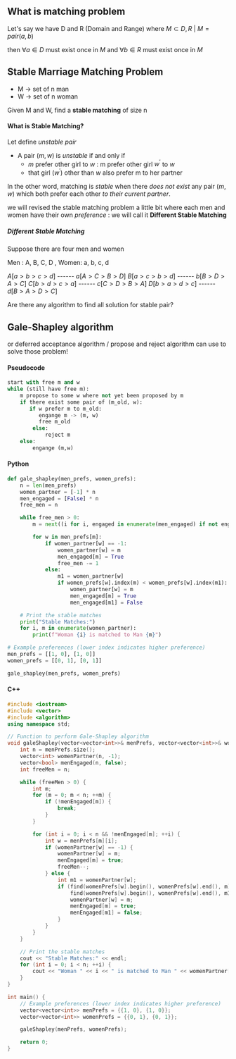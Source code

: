 ## What is matching problem

Let's say we have D and R (Domain and Range)
where $M \subset D,R$ | $M = pair(a,b)$

then $\forall a\in D$ must exist once in $M$
and $\forall b\in R$ must exist once in $M$
## Stable Marriage Matching Problem

- M -> set of n man
- W -> set of n woman

Given M and W, find a **stable matching** of size n

#### What is **Stable Matching**?
Let define *unstable pair*
- A pair $(m,w)$ is *unstable* if and only if
	-  $m$ prefer other girl to $w$ : m prefer other girl $w^{\prime}$ to $w$  
	-  that girl $(w^{\prime})$ other than $w$ also prefer m to her partner

In the other word, matching is *stable* when there *does not exist* any pair $(m, w)$ which both prefer each other *to their current partner*.

we will revised the stable matching problem a little bit where each men and women have their own *preference* : we will call it **Different Stable Matching**

##### Different Stable Matching

Suppose there are four men and women

Men : A, B, C, D , Women: a, b, c, d

$A[a>b>c>d]$ ------ $a[A>C>B>D]$
$B[a>c>b>d]$ ------ $b[B>D>A>C]$
$C[b>d>c>a]$ ------ $c[C>D>B>A]$
$D[b>a>d>c]$ ------ $d[B>A>D>C]$

Are there any algorithm to find all solution for stable pair?

## Gale-Shapley algorithm
or deferred acceptance algorithm / propose and reject algorithm can use to solve those problem!

#### Pseudocode
```python
start with free m and w
while (still have free m):
	m propose to some w where not yet been proposed by m
	if there exist some pair of (m_old, w):
	   if w prefer m to m_old:
	      engange m -> (m, w)
	      free m_old
		else:
			reject m
	else:
		engange (m,w)
```

#### Python
```python
def gale_shapley(men_prefs, women_prefs):
    n = len(men_prefs)
    women_partner = [-1] * n
    men_engaged = [False] * n
    free_men = n

    while free_men > 0:
        m = next((i for i, engaged in enumerate(men_engaged) if not engaged), None)

        for w in men_prefs[m]:
            if women_partner[w] == -1:
                women_partner[w] = m
                men_engaged[m] = True
                free_men -= 1
            else:
                m1 = women_partner[w]
                if women_prefs[w].index(m) < women_prefs[w].index(m1):
                    women_partner[w] = m
                    men_engaged[m] = True
                    men_engaged[m1] = False

    # Print the stable matches
    print("Stable Matches:")
    for i, m in enumerate(women_partner):
        print(f"Woman {i} is matched to Man {m}")

# Example preferences (lower index indicates higher preference)
men_prefs = [[1, 0], [1, 0]]
women_prefs = [[0, 1], [0, 1]]

gale_shapley(men_prefs, women_prefs)
```
#### C++
```cpp
#include <iostream>
#include <vector>
#include <algorithm>
using namespace std;

// Function to perform Gale-Shapley algorithm
void galeShapley(vector<vector<int>>& menPrefs, vector<vector<int>>& womenPrefs) {
    int n = menPrefs.size();
    vector<int> womenPartner(n, -1);
    vector<bool> menEngaged(n, false);
    int freeMen = n;

    while (freeMen > 0) {
        int m;
        for (m = 0; m < n; ++m) {
            if (!menEngaged[m]) {
                break;
            }
        }

        for (int i = 0; i < n && !menEngaged[m]; ++i) {
            int w = menPrefs[m][i];
            if (womenPartner[w] == -1) {
                womenPartner[w] = m;
                menEngaged[m] = true;
                freeMen--;
            } else {
                int m1 = womenPartner[w];
                if (find(womenPrefs[w].begin(), womenPrefs[w].end(), m) <
                    find(womenPrefs[w].begin(), womenPrefs[w].end(), m1)) {
                    womenPartner[w] = m;
                    menEngaged[m] = true;
                    menEngaged[m1] = false;
                }
            }
        }
    }

    // Print the stable matches
    cout << "Stable Matches:" << endl;
    for (int i = 0; i < n; ++i) {
        cout << "Woman " << i << " is matched to Man " << womenPartner[i] << endl;
    }
}

int main() {
    // Example preferences (lower index indicates higher preference)
    vector<vector<int>> menPrefs = {{1, 0}, {1, 0}};
    vector<vector<int>> womenPrefs = {{0, 1}, {0, 1}};

    galeShapley(menPrefs, womenPrefs);

    return 0;
}

```
